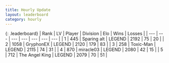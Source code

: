 ```yaml
---
title: Hourly Update
layout: leaderboard
category: hourly
---
```


{: .leaderboard}
| Rank | LV | Player | Division | Elo | Wins | Losses |
| --- | --- | --- | --- | --- | --- | --- |
| <span data-change="0">1</span> | 445 | <span title="ID: 382502">Sparing alt</span> | LEGEND | <span data-change="0">2192</span> | <span data-change="0">75</span> | <span data-change="0">20</span> |
| <span data-change="1">2</span> | 1058 | <span title="ID: 315148">GryphonEX</span> | LEGEND | <span data-change="12">2120</span> | <span data-change="2">179</span> | <span data-change="0">83</span> |
| <span data-change="-1">3</span> | 258 | <span title="ID: 521263">Toxic-Man</span> | LEGEND | <span data-change="0">2115</span> | <span data-change="0">74</span> | <span data-change="0">31</span> |
| <span data-change="0">4</span> | 870 | <span title="ID: 416373">miracle03</span> | LEGEND | <span data-change="0">2080</span> | <span data-change="0">42</span> | <span data-change="0">15</span> |
| <span data-change="0">5</span> | 712 | <span title="ID: 547162">The Angel King</span> | LEGEND | <span data-change="0">2079</span> | <span data-change="0">70</span> | <span data-change="0">51</span> |